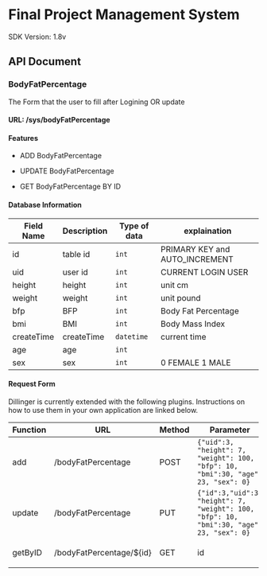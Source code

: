 # Final Project Management System

SDK Version: 1.8v

## API Document

### BodyFatPercentage
The Form that the user to fill after Logining OR update
#### URL: /sys/bodyFatPercentage

#### Features
- ADD BodyFatPercentage 

- UPDATE BodyFatPercentage

- GET BodyFatPercentage BY ID

#### Database Information
|Field Name| Description|Type of data|explaination
|-| ------ |-|-|
|id|table id|```int```|PRIMARY KEY and AUTO_INCREMENT
|uid|user id|```int```| CURRENT LOGIN USER
|height|height|```int```|unit cm
|weight|weight|```int```|unit pound
|bfp|BFP|```int```|Body Fat Percentage
|bmi|BMI|```int```|Body Mass Index
|createTime|createTime|```datetime```|current time
|age|age|```int```|
|sex|sex|```int```| 0 FEMALE  1 MALE
#### Request Form

Dillinger is currently extended with the following plugins.
Instructions on how to use them in your own application are linked below.

|Function| URL | Method | Parameter | Respond |Explaination
|-| ------ | --- |----|-----|-|
|add| /bodyFatPercentage | POST|```{"uid":3, "height": 7, "weight": 100, "bfp": 10, "bmi":30, "age": 23, "sex": 0}```|```{"code":20000,"message":"Add Success!","data":{"id":1,"uid":3,"height":7,"weight":100,"bfp":10,"bmi":30,"createTime":null,"age":23,"sex":0}}```||
|update|/bodyFatPercentage | PUT |```{"id":3,"uid":3, "height": 7, "weight": 100, "bfp": 10, "bmi":30, "age": 23, "sex": 0}```|```{"code":20000,"message":"Update Success!","data":null}```|Must include "id"|
| getByID | /bodyFatPercentage/${id} |GET|id|```{"code":20000,"message":"success","data":{"id":1,"uid":3,"height":7,"weight":100,"bfp":10,"bmi":30,"createTime":[2023,9,9,15,17,14],"age":23,"sex":0}```}

